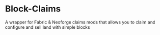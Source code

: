# Block-Claims
A wrapper for Fabric &amp; Neoforge claims mods that allows you to claim and configure and sell land with simple blocks
